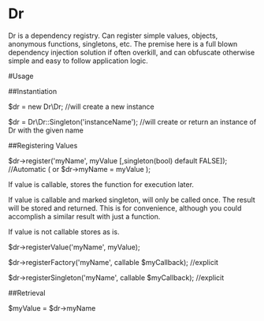 # Dr

Dr is a dependency registry. Can register simple values, objects, anonymous functions, singletons, etc. 
The premise here is a full blown dependency injection solution if often overkill, and can obfuscate otherwise simple and easy to follow application logic. 

#Usage

##Instantiation 

$dr = new Dr\Dr; //will create a new instance 

$dr = Dr\Dr::Singleton('instanceName'); //will create or return an instance of Dr with the given name 

##Registering Values

$dr->register('myName', myValue [,singleton(bool) default FALSE]); //Automatic ( or $dr->myName = myValue );

If value is callable, stores the function for execution later. 

If value is callable and marked singleton, will only be called once. The result will be stored and returned. This is for convenience, although you could accomplish a similar result with just a function. 

If value is not callable stores as is.

$dr->registerValue('myName', myValue);

$dr->registerFactory('myName', callable $myCallback); //explicit

$dr->registerSingleton('myName', callable $myCallback); //explicit

##Retrieval

$myValue = $dr->myName





